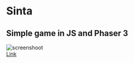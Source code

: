 # Sinta
## Simple game in JS and Phaser 3
![screenshoot](src/assets/img/Screenshot.png "screenshot")  
[Link](https://milan-micic.github.io/sinta-phaser-3-port/)
